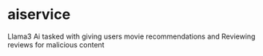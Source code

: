# aiservice
Llama3 Ai tasked with giving users movie recommendations and Reviewing reviews for malicious content
